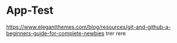 # App-Test

https://www.elegantthemes.com/blog/resources/git-and-github-a-beginners-guide-for-complete-newbies
trer rere
